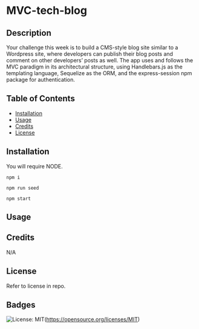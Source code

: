 # MVC-tech-blog

## Description

Your challenge this week is to build a CMS-style blog site similar to a Wordpress site, where developers can publish their blog posts and comment on other developers’ posts as well. The app uses and follows the MVC paradigm in its architectural structure, using Handlebars.js as the templating language, Sequelize as the ORM, and the express-session npm package for authentication.

## Table of Contents 

- [Installation](#installation)
- [Usage](#usage)
- [Credits](#credits)
- [License](#license)

## Installation

You will require NODE. 

```
npm i

npm run seed

npm start
```
## Usage


## Credits

N/A

## License

Refer to license in repo. 

## Badges

![License: MIT](https://img.shields.io/badge/License-MIT-yellow.svg)(https://opensource.org/licenses/MIT)
